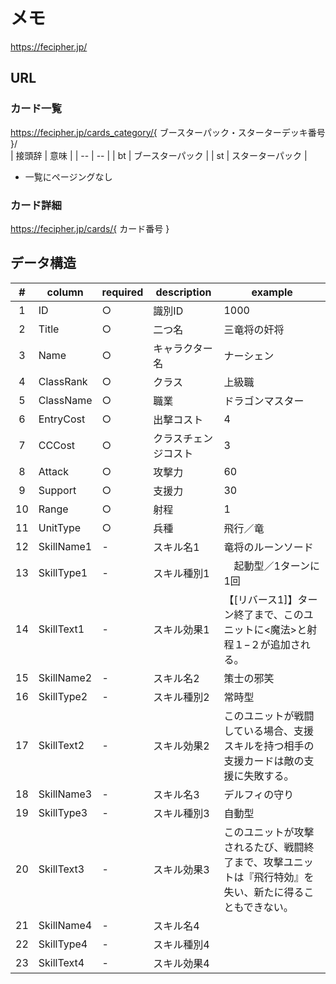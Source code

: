 # メモ
https://fecipher.jp/

## URL
### カード一覧
https://fecipher.jp/cards_category/{ ブースターパック・スターターデッキ番号 }/  
| 接頭辞 | 意味 |
| -- | -- |
| bt | ブースターパック |
| st | スターターパック |

* 一覧にページングなし

### カード詳細
https://fecipher.jp/cards/{ カード番号 }

## データ構造

| # | column | required | description | example |
| :--:| -- | -- | -- | -- |
| 1 | ID | ○ | 識別ID | 1000 |
| 2 | Title | ○ | 二つ名 | 三竜将の奸将 |
| 3 | Name | ○ | キャラクター名 | ナーシェン |
| 4 | ClassRank | ○ | クラス | 上級職 |
| 5 | ClassName | ○ | 職業 | ドラゴンマスター |
| 6 | EntryCost | ○ | 出撃コスト | 4 |
| 7 | CCCost | ○ | クラスチェンジコスト | 3 |
| 8 | Attack | ○ | 攻撃力 | 60 |
| 9 | Support | ○ | 支援力 | 30 |
| 10 | Range | ○ | 射程 | 1 |
| 11 | UnitType | ○ | 兵種 | 飛行／竜 |
| 12 | SkillName1 | - | スキル名1 | 竜将のルーンソード |
| 13 | SkillType1 | - | スキル種別1 |　起動型／1ターンに1回 |
| 14 | SkillText1 | - | スキル効果1 |【[リバース1]】ターン終了まで、このユニットに<魔法>と射程１−２が追加される。 |
| 15 | SkillName2 | - | スキル名2 | 策士の邪笑 |
| 16 | SkillType2 | - | スキル種別2 | 常時型 |
| 17 | SkillText2 | - | スキル効果2 | このユニットが戦闘している場合、支援スキルを持つ相手の支援カードは敵の支援に失敗する。 |
| 18 | SkillName3 | - | スキル名3 | デルフィの守り |
| 19 | SkillType3 | - | スキル種別3 | 自動型 |
| 20 | SkillText3 | - | スキル効果3 | このユニットが攻撃されるたび、戦闘終了まで、攻撃ユニットは『飛行特効』を失い、新たに得ることもできない。 |
| 21 | SkillName4 | - | スキル名4 |  |
| 22 | SkillType4 | - | スキル種別4 |  |
| 23 | SkillText4 | - | スキル効果4 |  |
